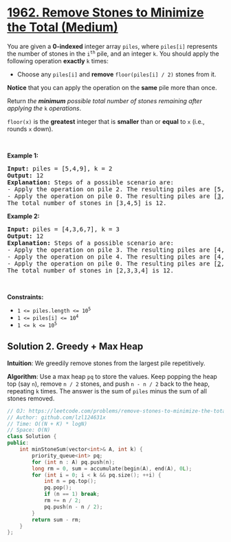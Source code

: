 # [1962. Remove Stones to Minimize the Total (Medium)](https://leetcode.com/problems/remove-stones-to-minimize-the-total/)

<p>You are given a <strong>0-indexed</strong> integer array <code>piles</code>, where <code>piles[i]</code> represents the number of stones in the <code>i<sup>th</sup></code> pile, and an integer <code>k</code>. You should apply the following operation <strong>exactly</strong> <code>k</code> times:</p>

<ul>
	<li>Choose any <code>piles[i]</code> and <strong>remove</strong> <code>floor(piles[i] / 2)</code> stones from it.</li>
</ul>

<p><strong>Notice</strong> that you can apply the operation on the <strong>same</strong> pile more than once.</p>

<p>Return <em>the <strong>minimum</strong> possible total number of stones remaining after applying the </em><code>k</code><em> operations</em>.</p>

<p><code>floor(x)</code> is the <b>greatest</b> integer that is <strong>smaller</strong> than or <strong>equal</strong> to <code>x</code> (i.e., rounds <code>x</code> down).</p>

<p>&nbsp;</p>
<p><strong>Example 1:</strong></p>

<pre><strong>Input:</strong> piles = [5,4,9], k = 2
<strong>Output:</strong> 12
<strong>Explanation:</strong>&nbsp;Steps of a possible scenario are:
- Apply the operation on pile 2. The resulting piles are [5,4,<u>5</u>].
- Apply the operation on pile 0. The resulting piles are [<u>3</u>,4,5].
The total number of stones in [3,4,5] is 12.
</pre>

<p><strong>Example 2:</strong></p>

<pre><strong>Input:</strong> piles = [4,3,6,7], k = 3
<strong>Output:</strong> 12
<strong>Explanation:</strong>&nbsp;Steps of a possible scenario are:
- Apply the operation on pile 3. The resulting piles are [4,3,<u>3</u>,7].
- Apply the operation on pile 4. The resulting piles are [4,3,3,<u>4</u>].
- Apply the operation on pile 0. The resulting piles are [<u>2</u>,3,3,4].
The total number of stones in [2,3,3,4] is 12.
</pre>

<p>&nbsp;</p>
<p><strong>Constraints:</strong></p>

<ul>
	<li><code>1 &lt;= piles.length &lt;= 10<sup>5</sup></code></li>
	<li><code>1 &lt;= piles[i] &lt;= 10<sup>4</sup></code></li>
	<li><code>1 &lt;= k &lt;= 10<sup>5</sup></code></li>
</ul>

## Solution 2. Greedy + Max Heap

**Intuition**: We greedily remove stones from the largest pile repetitively.

**Algorithm**: Use a max heap `pq` to store the values. Keep popping the heap top (say `n`), remove `n / 2` stones, and push `n - n / 2` back to the heap, repeating `k` times. The answer is the sum of `piles` minus the sum of all stones removed.

```cpp
// OJ: https://leetcode.com/problems/remove-stones-to-minimize-the-total/
// Author: github.com/lzl124631x
// Time: O((N + K) * logN)
// Space: O(N)
class Solution {
public:
    int minStoneSum(vector<int>& A, int k) {
        priority_queue<int> pq;
        for (int n : A) pq.push(n);
        long rm = 0, sum = accumulate(begin(A), end(A), 0L);
        for (int i = 0; i < k && pq.size(); ++i) {
            int n = pq.top();
            pq.pop();
            if (n == 1) break;
            rm += n / 2;
            pq.push(n - n / 2);
        }
        return sum - rm;
    }
};
```